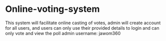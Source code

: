 # Online-voting-system
This system will facilitate online casting of votes, admin will create account for all users, and users can only use their provided details to login and can only vote and view the poll 
admin  username: jawom360 
